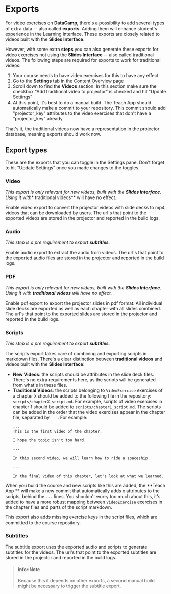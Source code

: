 # Exports

For video exercises on **DataCamp**, there's a possibility to add several types of extra data -- also called **exports**. Adding them will enhance student's experience in the Learning interface. These exports are closely related to videos built with the **Slides Interface**.

However, with some extra **steps** you can also generate these exports for video exercises not using the **Slides Interface** -- also called traditional videos. The following steps are required for exports to work for traditional videos:

1. Your course needs to have video exercises for this to have any effect
2. Go to the **Settings** tab in the [Content Overview](../interface/content-overview.md) page
3. Scroll down to find the **Videos** section. In this section make sure the checkbox "Add traditional video to projector" is checked and hit "Update Settings"
4. At this point, it's best to do a manual build. The Teach App should automatically make a commit to your repository. This commit should add "projector_key" attributes to the video exercises that don't have a "projector_key" already

That's it, the traditional videos now have a representation in the projector database, meaning exports should work now.

## Export types

These are the exports that you can toggle in the Settings pane. Don't forget to hit "Update Settings" once you made changes to the toggles.

### Video

*This export is only relevant for new videos, built with the **Slides Interface**. Using it with** traditional videos** will have no effect.

Enable video export to convert the projector videos with slide decks to mp4 videos that can be downloaded by users. The url's that point to the exported videos are stored in the projector and reported in the build logs.

### Audio

*This step is a pre requirement to export **subtitles**.*

Enable audio export to extract the audio from videos. The url's that point to the exported audio files are stored in the projector and reported in the build logs.

### PDF

*This export is only relevant for new videos, built with the **Slides Interface**. Using it with **traditional videos** will have no effect.*

Enable pdf export to export the projector slides in pdf format. All individual slide decks are exported as well as each chapter with all slides combined. The url's that point to the exported slides are stored in the projector and reported in the build logs.

### Scripts

*This step is a pre requirement to export **subtitles**.*

The scripts export takes care of combining and exporting scripts in markdown files. There's a clear distinction between **traditional videos** and videos built with the **Slides Interface**:

- **New Videos**: the scripts should be attributes in the slide deck files. There's no extra requirements here, as the scripts will be generated from what's in these files.
- **Traditional Videos**: the scripts belonging to `VideoExercise` exercises of a chapter `X` should be added to the following file in the repository: `scripts/chapterX_script.md`. For example, scripts of video exercises in chapter 1 should be added to `scripts/chapter1_script.md`. The scripts can be added in the order that the video exercises appear in the chapter file, separated by `---`. For example:
    ```
    ---
    This is the first video of the chapter.

    I hope the topic isn't too hard.

    ---

    In this second video, we will learn how to ride a spaceship.

    ---

    In the final video of this chapter, let's look at what we learned.
    ```

When you build the course and new scripts like this are added, the **Teach App ** will make a new commit that automatically adds x attributes to the scripts, behind the `---` lines. You shouldn't worry too much about this, it's added to have a more robust mapping between `VideoExercise` exercises in the chapter files and parts of the script markdown.

This export also adds missing exercise keys in the script files, which are committed to the course repository.

### Subtitles

The subtitle export uses the exported audio and scripts to generate subtitles for the videos. The url's that point to the exported subtitles are stored in the projector and reported in the build logs. 

> #### info::Note
> Because this it depends on other exports, a second manual build might be necessary to trigger the subtitle export.






